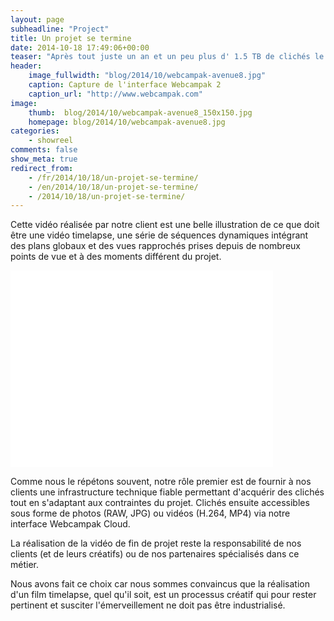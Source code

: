 ```yaml
---
layout: page
subheadline: "Project"
title: Un projet se termine
date: 2014-10-18 17:49:06+00:00
teaser: "Après tout juste un an et un peu plus d' 1.5 TB de clichés le projet du pont Champlain à Montréal s'est achevé par la diffusion d'une vidéo retraçant le projet."
header:
    image_fullwidth: "blog/2014/10/webcampak-avenue8.jpg"
    caption: Capture de l'interface Webcampak 2
    caption_url: "http://www.webcampak.com"
image:
    thumb:  blog/2014/10/webcampak-avenue8_150x150.jpg
    homepage: blog/2014/10/webcampak-avenue8.jpg
categories:
    - showreel
comments: false
show_meta: true
redirect_from:
    - /fr/2014/10/18/un-projet-se-termine/
    - /en/2014/10/18/un-projet-se-termine/
    - /2014/10/18/un-projet-se-termine/
---
```


Cette vidéo réalisée par notre client est une belle illustration de ce que doit être une vidéo timelapse, une série de séquences dynamiques intégrant des plans globaux et des vues rapprochés prises depuis de nombreux points de vue et à des moments différent du projet.

<div class="flex-video">
    <iframe width="420" height="315" src="//www.youtube.com/embed/GWFHCpWAJ1s" frameborder="0" allowfullscreen></iframe>
</div>

Comme nous le répétons souvent, notre rôle premier est de fournir à nos clients une infrastructure technique fiable permettant d'acquérir des clichés tout en s'adaptant aux contraintes du projet. Clichés ensuite accessibles sous forme de photos (RAW, JPG) ou vidéos (H.264, MP4) via notre interface Webcampak Cloud.

La réalisation de la vidéo de fin de projet reste la responsabilité de nos clients (et de leurs créatifs) ou de nos partenaires spécialisés dans ce métier.

Nous avons fait ce choix car nous sommes convaincus que la réalisation d'un film timelapse, quel qu'il soit, est un processus créatif qui pour rester pertinent et susciter l'émerveillement ne doit pas être industrialisé.

